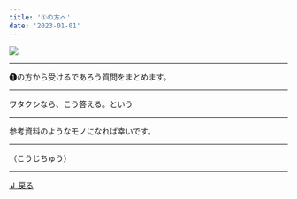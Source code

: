 ```yaml
---
title: '①の方へ'
date: '2023-01-01'
---
```

![](/images/01.jpg)
***
➊の方から受けるであろう質問をまとめます。
***
ワタクシなら、こう答える。という
***
参考資料のようなモノになれば幸いです。  
***
（こうじちゅう）
***
[ ↲ 戻る ](/posts/1)

